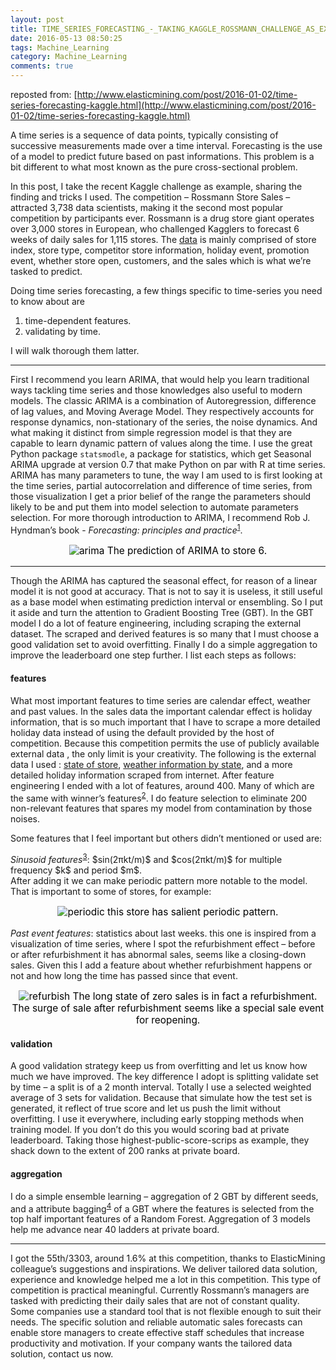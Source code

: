 ```yaml
---
layout: post
title: TIME_SERIES_FORECASTING_-_TAKING_KAGGLE_ROSSMANN_CHALLENGE_AS_EXAMPLE
date: 2016-05-13 08:50:25
tags: Machine_Learning
category: Machine_Learning
comments: true
---
```



reposted from: [http://www.elasticmining.com/post/2016-01-02/time-series-forecasting-kaggle.html](http://www.elasticmining.com/post/2016-01-02/time-series-forecasting-kaggle.html)

<p>A time series is a sequence of data points, typically consisting of successive measurements made over a time interval. Forecasting is the use of a model to predict future based on past informations. This problem is a bit different to what most known as the pure cross-sectional problem.</p>

<p>In this post, I take the recent Kaggle challenge as example, sharing the finding and tricks I used. The competition – Rossmann Store Sales – attracted 3,738 data scientists, making it the second most popular competition by participants ever. Rossmann is a drug store giant operates over 3,000 stores in European, who challenged Kagglers to forecast 6 weeks of daily sales for 1,115 stores. The <a href="https://www.kaggle.com/c/rossmann-store-sales/data">data</a> is mainly comprised of store index, store type, competitor store information, holiday event, promotion event, whether store open, customers, and the sales which is what we’re tasked to predict.</p>

<p>Doing time series forecasting, a few things specific to time-series you need to know about are</p>

<ol>
  <li>time-dependent features.</li>
  <li>validating by time.</li>
</ol>

<p>I will walk thorough them latter.</p>

<hr />
<p>First I recommend you learn ARIMA, that would help you learn traditional ways tackling time series and those knowledges also useful to modern models. The classic ARIMA is a combination of Autoregression, difference of lag values, and Moving Average Model. They respectively accounts for response dynamics, non-stationary of the series, the noise dynamics. And what making it distinct from simple regression model is that they are capable to learn dynamic pattern of values along the time.
I use the great Python package <code class="highlighter-rouge">statsmodle</code>, a package for statistics, which get Seasonal ARIMA upgrade at version 0.7 that make Python on par with R at time series. ARIMA has many parameters to tune, the way I am used to is first looking at the time series, partial autocorrelation and difference of time series, from those visualization I get a prior belief of the range the parameters should likely to be and put them into model selection to automate parameters selection. For more thorough introduction to ARIMA, I recommend Rob J. Hyndman’s book - <em>Forecasting: principles and practice</em><sup id="fnref:1"><a href="#fn:1" class="footnote">1</a></sup>.</p>

<p style="color:black; font-size: 110%; text-align: center;"><img src="/img/blog/wayne/arima.png" alt="arima" />
The prediction of ARIMA to store 6.</p>

<hr />
<p>Though the ARIMA has captured the seasonal effect, for reason of a linear model it is not good at accuracy. That is not to say it is useless, it still useful as a base model when estimating prediction interval or ensembling. So I put it aside and turn the attention to Gradient Boosting Tree (GBT). In the GBT model I do a lot of feature engineering, including scraping the external dataset. The scraped and derived features is so many that I must choose a good validation set to avoid overfitting. Finally I do a simple aggregation to improve the leaderboard one step further. I list each steps as follows:</p>

<h4 id="features">features</h4>
<p>What most important features to time series are calendar effect, weather and past values. In the sales data the important calendar effect is holiday information, that is so much important that I have to scrape a more detailed holiday data instead of using the default provided by the host of competition. Because this competition permits the use of publicly available external data , the only limit is your creativity. The following is the external data I used : <a href="https://www.kaggle.com/c/rossmann-store-sales/forums/t/17048/putting-stores-on-the-map">state of store</a>, <a href="https://www.kaggle.com/c/rossmann-store-sales/forums/t/17058/weather-at-berlin-us-airport/97075#post97075">weather information by state</a>, and a more detailed holiday information scraped from internet. After feature engineering I ended with a lot of features, around 400. Many of which are the same with winner’s features<sup id="fnref:3"><a href="#fn:3" class="footnote">2</a></sup>. I do feature selection to eliminate 200 non-relevant features that spares my model from contamination by those noises.</p>

<p>Some features that I feel important but others didn’t mentioned or used are:</p>

<p><em>Sinusoid features</em><sup id="fnref:2"><a href="#fn:2" class="footnote">3</a></sup>: $sin(2πkt/m)$ and $cos(2πkt/m)$ for multiple frequency $k$ and period $m$.<br />
After adding it we can make periodic pattern more notable to the model. That is important to some of stores, for example:</p>

<p style="color:black; font-size: 110%; text-align: center;"><img src="/img/blog/wayne/periodic_store.png" alt="periodic" />
this store has salient periodic pattern.</p>

<p><em>Past event features</em>: statistics about last weeks.
this one is inspired from a visualization of time series, where I spot the refurbishment effect – before or after refurbishment it has abnormal sales, seems like a closing-down sales. Given this I add a feature about whether refurbishment happens or not and how long the time has passed since that event.</p>

<p style="color:black; font-size: 110%; text-align: center;"><img src="/img/blog/wayne/refurbish.png" alt="refurbish" />
The long state of zero sales is in fact a refurbishment. The surge of sale after refurbishment seems like a special sale event for reopening.</p>

<h4 id="validation">validation</h4>
<p>A good validation strategy keep us from overfitting and let us know how much we have improved. The key difference I adopt is splitting validate set by time – a split is of a 2 month interval. Totally I use a selected weighted average of 3 sets for validation. Because that simulate how the test set is generated, it reflect of true score and let us push the limit without overfitting. I use it everywhere, including early stopping methods when training model. If you don’t do this you would scoring bad at private leaderboard. Taking those highest-public-score-scrips as example, they shack down to the extent of 200 ranks at private board.</p>

<h4 id="aggregation">aggregation</h4>
<p>I do a simple ensemble learning – aggregation of 2 GBT by different seeds, and a attribute bagging<sup id="fnref:4"><a href="#fn:4" class="footnote">4</a></sup> of a GBT where the features is selected from the top half important features of a Random Forest. Aggregation of 3 models help me advance near 40 ladders at private board.</p>

<hr />
<p>I got the 55th/3303, around 1.6% at this competition, thanks to ElasticMining colleague’s suggestions and inspirations. We deliver tailored data solution, experience and knowledge helped me a lot in this competition. This type of competition is practical meaningful. Currently Rossmann’s managers are tasked with predicting their daily sales that are not of constant quality. Some companies use a standard tool that is not flexible enough to suit their needs. The specific solution and reliable automatic sales forecasts can enable store managers to create effective staff schedules that increase productivity and motivation. If your company wants the tailored data solution, contact us now.</p>
